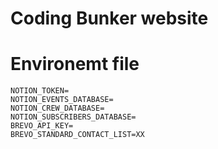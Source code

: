# Coding Bunker website

# Environemt file
```
NOTION_TOKEN=
NOTION_EVENTS_DATABASE=
NOTION_CREW_DATABASE=
NOTION_SUBSCRIBERS_DATABASE=
BREVO_API_KEY=
BREVO_STANDARD_CONTACT_LIST=XX
```